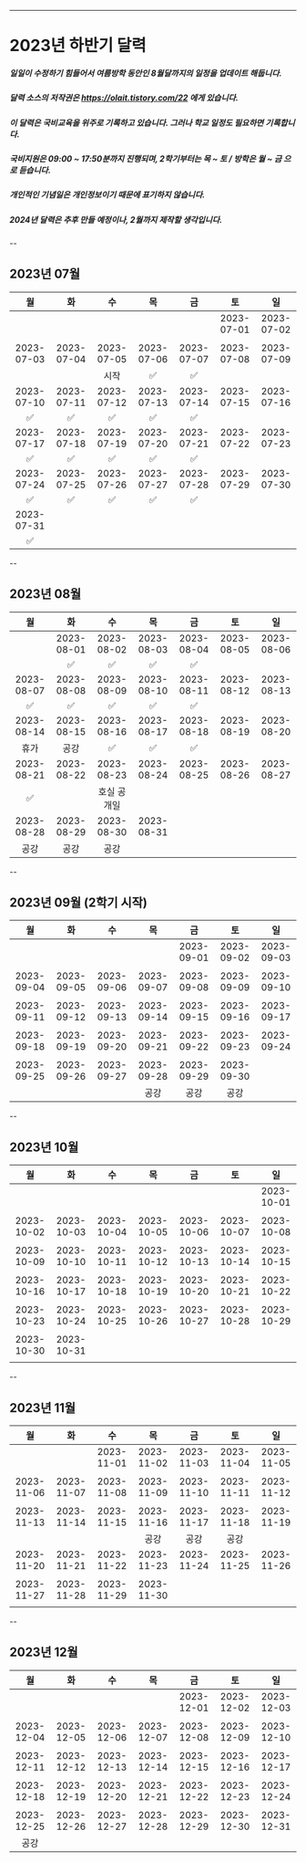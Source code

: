 ---
# 2023년 하반기 달력
##### 일일이 수정하기 힘들어서 여름방학 동안인 8월달까지의 일정을 업데이트 해둡니다.
##### 달력 소스의 저작권은 https://olait.tistory.com/22 에게 있습니다.
##### 이 달력은 국비교육을 위주로 기록하고 있습니다. 그러나 학교 일정도 필요하면 기록합니다.
##### 국비지원은 09:00 ~ 17:50분까지 진행되며, 2학기부터는 목 ~ 토 / 방학은 월 ~ 금 으로 듣습니다.
##### 개인적인 기념일은 개인정보이기 때문에 표기하지 않습니다.
##### 2024년 달력은 추후 만들 예정이나, 2월까지 제작할 생각입니다.
--
## 2023년 07월
|     월     |     화     |     수     |     목     |     금     |     토     |     일     |
|:----------:|:----------:|:----------:|:----------:|:----------:|:----------:|:----------:|
|            |            |            |            |            | 2023-07-01 | 2023-07-02 |
|            |            |            |            |            |            |            |
| 2023-07-03 | 2023-07-04 | 2023-07-05 | 2023-07-06 | 2023-07-07 | 2023-07-08 | 2023-07-09 |
|            |            |    시작    |     ✅     |     ✅    |             |            |
| 2023-07-10 | 2023-07-11 | 2023-07-12 | 2023-07-13 | 2023-07-14 | 2023-07-15 | 2023-07-16 |
|     ✅     |    ✅     |      ✅    |    ✅     |     ✅     |            |            |
| 2023-07-17 | 2023-07-18 | 2023-07-19 | 2023-07-20 | 2023-07-21 | 2023-07-22 | 2023-07-23 |
|     ✅     |    ✅     |      ✅    |    ✅     |     ✅     |            |            |
| 2023-07-24 | 2023-07-25 | 2023-07-26 | 2023-07-27 | 2023-07-28 | 2023-07-29 | 2023-07-30 |
|     ✅     |    ✅     |      ✅    |    ✅     |     ✅     |            |            |
| 2023-07-31 |            |            |            |            |            |            |
|     ✅     |            |            |            |            |            |            |

--
## 2023년 08월
|     월     |     화     |     수     |     목     |     금     |     토     |     일     |
|:----------:|:----------:|:----------:|:----------:|:----------:|:----------:|:----------:|
|            | 2023-08-01 | 2023-08-02 | 2023-08-03 | 2023-08-04 | 2023-08-05 | 2023-08-06 |
|            |    ✅     |      ✅    |    ✅     |     ✅     |            |            |
| 2023-08-07 | 2023-08-08 | 2023-08-09 | 2023-08-10 | 2023-08-11 | 2023-08-12 | 2023-08-13 |
|     ✅     |    ✅     |      ✅    |    ✅     |     ✅     |            |            |
| 2023-08-14 | 2023-08-15 | 2023-08-16 | 2023-08-17 | 2023-08-18 | 2023-08-19 | 2023-08-20 |
|    휴가    |    공강     |    ✅     |      ✅    |     ✅    |            |            |
| 2023-08-21 | 2023-08-22 | 2023-08-23 | 2023-08-24 | 2023-08-25 | 2023-08-26 | 2023-08-27 |
|     ✅    |            | 호실 공개일 |            |            |            |            |
| 2023-08-28 | 2023-08-29 | 2023-08-30 | 2023-08-31 |            |            |            |
|    공강    |    공강     |    공강    |            |            |            |            |

--
## 2023년 09월 (2학기 시작)
|     월     |     화     |     수     |     목     |     금     |     토     |     일     |
|:----------:|:----------:|:----------:|:----------:|:----------:|:----------:|:----------:|
|            |            |            |            | 2023-09-01 | 2023-09-02 | 2023-09-03 |
|            |            |            |            |            |            |            |
| 2023-09-04 | 2023-09-05 | 2023-09-06 | 2023-09-07 | 2023-09-08 | 2023-09-09 | 2023-09-10 |
|            |            |            |            |            |            |            |
| 2023-09-11 | 2023-09-12 | 2023-09-13 | 2023-09-14 | 2023-09-15 | 2023-09-16 | 2023-09-17 |
|            |            |            |            |            |            |            |
| 2023-09-18 | 2023-09-19 | 2023-09-20 | 2023-09-21 | 2023-09-22 | 2023-09-23 | 2023-09-24 |
|            |            |            |            |            |            |            |
| 2023-09-25 | 2023-09-26 | 2023-09-27 | 2023-09-28 | 2023-09-29 | 2023-09-30 |            |
|            |            |            |    공강    |    공강     |    공강    |            |

--
## 2023년 10월
|     월     |     화     |     수     |     목     |     금     |     토     |     일     |
|:----------:|:----------:|:----------:|:----------:|:----------:|:----------:|:----------:|
|            |            |            |            |            |            | 2023-10-01 |
|            |            |            |            |            |            |            |
| 2023-10-02 | 2023-10-03 | 2023-10-04 | 2023-10-05 | 2023-10-06 | 2023-10-07 | 2023-10-08 |
|            |            |            |            |            |            |            |
| 2023-10-09 | 2023-10-10 | 2023-10-11 | 2023-10-12 | 2023-10-13 | 2023-10-14 | 2023-10-15 |
|            |            |            |            |            |            |            |
| 2023-10-16 | 2023-10-17 | 2023-10-18 | 2023-10-19 | 2023-10-20 | 2023-10-21 | 2023-10-22 |
|            |            |            |            |            |            |            |
| 2023-10-23 | 2023-10-24 | 2023-10-25 | 2023-10-26 | 2023-10-27 | 2023-10-28 | 2023-10-29 |
|            |            |            |            |            |            |            |
| 2023-10-30 | 2023-10-31 |            |            |            |            |            |
|            |            |            |            |            |            |            |

--
## 2023년 11월
|     월     |     화     |     수     |     목     |     금     |     토     |     일     |
|:----------:|:----------:|:----------:|:----------:|:----------:|:----------:|:----------:|
|            |            | 2023-11-01 | 2023-11-02 | 2023-11-03 | 2023-11-04 | 2023-11-05 |
|            |            |            |            |            |            |            |
| 2023-11-06 | 2023-11-07 | 2023-11-08 | 2023-11-09 | 2023-11-10 | 2023-11-11 | 2023-11-12 |
|            |            |            |            |            |            |            |
| 2023-11-13 | 2023-11-14 | 2023-11-15 | 2023-11-16 | 2023-11-17 | 2023-11-18 | 2023-11-19 |
|            |            |            |    공강    |     공강    |    공강    |            |
| 2023-11-20 | 2023-11-21 | 2023-11-22 | 2023-11-23 | 2023-11-24 | 2023-11-25 | 2023-11-26 |
|            |            |            |            |            |            |            |
| 2023-11-27 | 2023-11-28 | 2023-11-29 | 2023-11-30 |            |            |            |
|            |            |            |            |            |            |            |

--
## 2023년 12월
|     월     |     화     |     수     |     목     |     금     |     토     |     일     |
|:----------:|:----------:|:----------:|:----------:|:----------:|:----------:|:----------:|
|            |            |            |            | 2023-12-01 | 2023-12-02 | 2023-12-03 |
|            |            |            |            |            |            |            |
| 2023-12-04 | 2023-12-05 | 2023-12-06 | 2023-12-07 | 2023-12-08 | 2023-12-09 | 2023-12-10 |
|            |            |            |            |            |            |            |
| 2023-12-11 | 2023-12-12 | 2023-12-13 | 2023-12-14 | 2023-12-15 | 2023-12-16 | 2023-12-17 |
|            |            |            |            |            |            |            |
| 2023-12-18 | 2023-12-19 | 2023-12-20 | 2023-12-21 | 2023-12-22 | 2023-12-23 | 2023-12-24 |
|            |            |            |            |            |            |            |
| 2023-12-25 | 2023-12-26 | 2023-12-27 | 2023-12-28 | 2023-12-29 | 2023-12-30 | 2023-12-31 | 
|    공강    |            |            |            |            |            |            |

